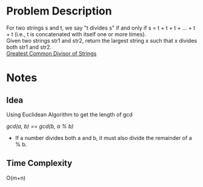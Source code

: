 
# Problem Description

For two strings s and t, we say "t divides s" if and only if s = t + t + t + ... + t + t (i.e., t is concatenated with itself one or more times).  
Given two strings str1 and str2, return the largest string x such that x divides both str1 and str2.  
[Greatest Common Divisor of Strings](https://leetcode.com/problems/greatest-common-divisor-of-strings/?envType=study-plan-v2&envId=leetcode-75)

# Notes
## Idea
Using Euclidean Algorithm to get the length of gcd  

*gcd(a, b) == gcd(b, a % b)*

- If a number divides both a and b, it must also divide the remainder of a % b.

## Time Complexity
O(m+n)